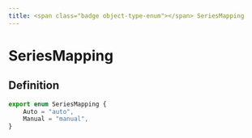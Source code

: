 ```yaml
---
title: <span class="badge object-type-enum"></span> SeriesMapping
---
```

# <span class="badge object-type-enum"></span> SeriesMapping

## Definition

```typescript
export enum SeriesMapping {
	Auto = "auto",
	Manual = "manual",
}

```
